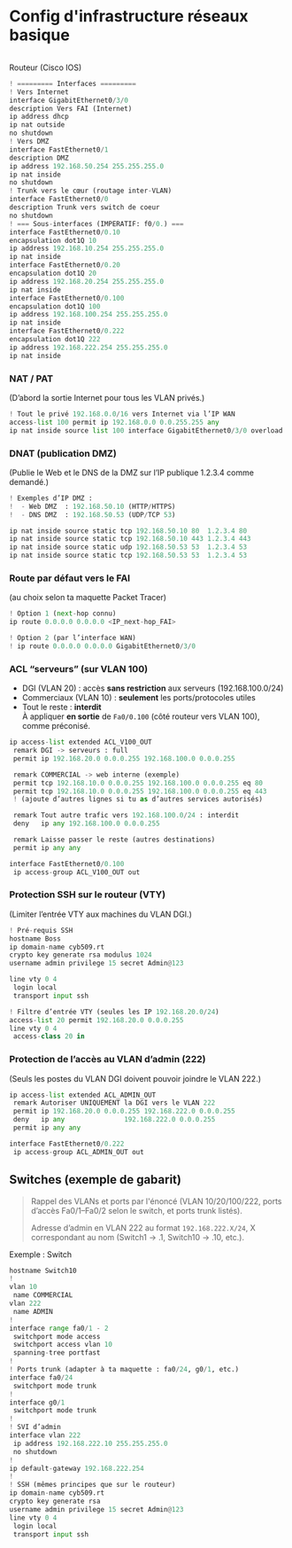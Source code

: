 # Config d'infrastructure réseaux basique

<figure><img src="../.gitbook/assets/Capture d&#x27;écran 2025-09-05 154829.png" alt=""><figcaption></figcaption></figure>

Routeur (Cisco IOS)

```python
! ========= Interfaces =========
! Vers Internet
interface GigabitEthernet0/3/0
description Vers FAI (Internet)
ip address dhcp
ip nat outside
no shutdown
! Vers DMZ
interface FastEthernet0/1
description DMZ
ip address 192.168.50.254 255.255.255.0
ip nat inside
no shutdown
! Trunk vers le cœur (routage inter-VLAN)
interface FastEthernet0/0
description Trunk vers switch de coeur
no shutdown
! === Sous-interfaces (IMPERATIF: f0/0.) ===
interface FastEthernet0/0.10
encapsulation dot1Q 10
ip address 192.168.10.254 255.255.255.0
ip nat inside
interface FastEthernet0/0.20
encapsulation dot1Q 20
ip address 192.168.20.254 255.255.255.0
ip nat inside
interface FastEthernet0/0.100
encapsulation dot1Q 100
ip address 192.168.100.254 255.255.255.0
ip nat inside
interface FastEthernet0/0.222
encapsulation dot1Q 222
ip address 192.168.222.254 255.255.255.0
ip nat inside
```

### NAT / PAT

(D’abord la sortie Internet pour tous les VLAN privés.)

```python
! Tout le privé 192.168.0.0/16 vers Internet via l’IP WAN
access-list 100 permit ip 192.168.0.0 0.0.255.255 any
ip nat inside source list 100 interface GigabitEthernet0/3/0 overload

```

### DNAT (publication DMZ)

(Publie le Web et le DNS de la DMZ sur l’IP publique 1.2.3.4 comme demandé.)

```python
! Exemples d’IP DMZ :
!  - Web DMZ  : 192.168.50.10 (HTTP/HTTPS)
!  - DNS DMZ  : 192.168.50.53 (UDP/TCP 53)

ip nat inside source static tcp 192.168.50.10 80  1.2.3.4 80
ip nat inside source static tcp 192.168.50.10 443 1.2.3.4 443
ip nat inside source static udp 192.168.50.53 53  1.2.3.4 53
ip nat inside source static tcp 192.168.50.53 53  1.2.3.4 53
```

### Route par défaut vers le FAI

(au choix selon ta maquette Packet Tracer)

```python
! Option 1 (next-hop connu)
ip route 0.0.0.0 0.0.0.0 <IP_next-hop_FAI>

! Option 2 (par l’interface WAN)
! ip route 0.0.0.0 0.0.0.0 GigabitEthernet0/3/0
```

### ACL “serveurs” (sur VLAN 100)

* DGI (VLAN 20) : accès **sans restriction** aux serveurs (192.168.100.0/24)
* Commerciaux (VLAN 10) : **seulement** les ports/protocoles utiles
* Tout le reste : **interdit**\
  À appliquer **en sortie** de `Fa0/0.100` (côté routeur vers VLAN 100), comme préconisé.

```python
ip access-list extended ACL_V100_OUT
 remark DGI -> serveurs : full
 permit ip 192.168.20.0 0.0.0.255 192.168.100.0 0.0.0.255

 remark COMMERCIAL -> web interne (exemple)
 permit tcp 192.168.10.0 0.0.0.255 192.168.100.0 0.0.0.255 eq 80
 permit tcp 192.168.10.0 0.0.0.255 192.168.100.0 0.0.0.255 eq 443
 ! (ajoute d’autres lignes si tu as d’autres services autorisés)

 remark Tout autre trafic vers 192.168.100.0/24 : interdit
 deny   ip any 192.168.100.0 0.0.0.255

 remark Laisse passer le reste (autres destinations)
 permit ip any any

interface FastEthernet0/0.100
 ip access-group ACL_V100_OUT out
```

### Protection SSH sur le routeur (VTY)

(Limiter l’entrée VTY aux machines du VLAN DGI.)

```python
! Pré-requis SSH
hostname Boss
ip domain-name cyb509.rt
crypto key generate rsa modulus 1024
username admin privilege 15 secret Admin@123

line vty 0 4
 login local
 transport input ssh

! Filtre d’entrée VTY (seules les IP 192.168.20.0/24)
access-list 20 permit 192.168.20.0 0.0.0.255
line vty 0 4
 access-class 20 in
```

### Protection de l’accès au VLAN d’admin (222)

(Seuls les postes du VLAN DGI doivent pouvoir joindre le VLAN 222.)

```python
ip access-list extended ACL_ADMIN_OUT
 remark Autoriser UNIQUEMENT la DGI vers le VLAN 222
 permit ip 192.168.20.0 0.0.0.255 192.168.222.0 0.0.0.255
 deny   ip any               192.168.222.0 0.0.0.255
 permit ip any any

interface FastEthernet0/0.222
 ip access-group ACL_ADMIN_OUT out
```

## Switches (exemple de gabarit)

> Rappel des VLANs et ports par l'énoncé (VLAN 10/20/100/222, ports d’accès Fa0/1–Fa0/2 selon le switch, et ports trunk listés).&#x20;
>
> Adresse d’admin en VLAN 222 au format `192.168.222.X/24`, X correspondant au nom (Switch1 → .1, Switch10 → .10, etc.).

Exemple :  Switch&#x20;

```python
hostname Switch10
!
vlan 10
 name COMMERCIAL
vlan 222
 name ADMIN
!
interface range fa0/1 - 2
 switchport mode access
 switchport access vlan 10
 spanning-tree portfast
!
! Ports trunk (adapter à ta maquette : fa0/24, g0/1, etc.)
interface fa0/24
 switchport mode trunk
!
interface g0/1
 switchport mode trunk
!
! SVI d’admin
interface vlan 222
 ip address 192.168.222.10 255.255.255.0
 no shutdown
!
ip default-gateway 192.168.222.254
!
! SSH (mêmes principes que sur le routeur)
ip domain-name cyb509.rt
crypto key generate rsa
username admin privilege 15 secret Admin@123
line vty 0 4
 login local
 transport input ssh

```
